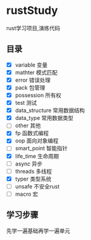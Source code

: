 # rustStudy
rust学习项目,演练代码

## 目录

- [x] variable 变量
- [x] mathter 模式匹配
- [x] error 错误处理
- [x] pack 包管理
- [x] possession 所有权
- [x] test 测试
- [x] data_structure 常用数据结构
- [x] data_type 常用数据类型
- [ ] other 其他
- [x] fp 函数式编程
- [x] oop 面向对象编程
- [ ] smart_point 智能指针
- [x] life_time 生命周期
- [ ] async 异步
- [ ] threads 多线程
- [x] typer 类型系统
- [ ] unsafe 不安全rust
- [ ] macro 宏

## 学习步骤
先学一遍基础再学一遍单元